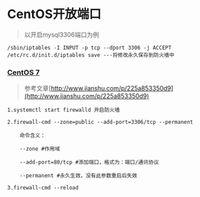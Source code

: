 # CentOS开放端口

> 以开启mysql3306端口为例

    /sbin/iptables -I INPUT -p tcp --dport 3306 -j ACCEPT
    /etc/rc.d/init.d/iptables save ---将修改永久保存到防火墙中

### [CentOS 7](https://www.centos.org/)

> 参考文章[http://www.jianshu.com/p/225a853350d9](http://www.jianshu.com/p/225a853350d9)

>  
    1.systemctl start firewalld 开启防火墙

    2.firewall-cmd --zone=public --add-port=3306/tcp --permanent

        命令含义：

        --zone #作用域

        --add-port=80/tcp #添加端口，格式为：端口/通讯协议

        --permanent #永久生效，没有此参数重启后失效

    3.firewall-cmd --reload